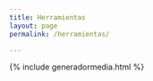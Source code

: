 ```yaml
---
title: Herramientas
layout: page
permalink: /herramientas/

---
```



{% include generadormedia.html %}
